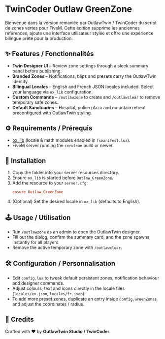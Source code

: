 # TwinCoder Outlaw GreenZone

Bienvenue dans la version remaniée par OutlawTwin / TwinCoder du script de zones vertes pour FiveM. Cette édition supprime les anciennes références, ajoute une interface utilisateur stylée et offre une expérience bilingue prête pour la production.

## ✨ Features / Fonctionnalités
- **Twin Designer UI** – Review zone settings through a sleek summary panel before publishing.
- **Branded Zones** – Notifications, blips and presets carry the OutlawTwin identity.
- **Bilingual Locales** – English and French JSON locales included. Select your language via `ox_lib` configuration.
- **Custom Commands** – `/outlawzone` to create and `/outlawclear` to remove temporary safe zones.
- **Default Sanctuaries** – Hospital, police plaza and mountain retreat preconfigured with OutlawTwin styling.

## ⚙️ Requirements / Prérequis
- [ox_lib](https://github.com/overextended/ox_lib) (locale & math modules enabled in `fxmanifest.lua`).
- FiveM server running the `cerulean` build or newer.

## 🚀 Installation
1. Copy the folder into your server resources directory.
2. Ensure `ox_lib` is started before `Outlaw_GreenZone`.
3. Add the resource to your `server.cfg`:
   ```cfg
   ensure Outlaw_GreenZone
   ```
4. (Optional) Set the desired locale in `ox_lib` (defaults to English).

## 🕹️ Usage / Utilisation
- Run `/outlawzone` as an admin to open the OutlawTwin designer.
- Fill out the dialog, confirm the summary card, and the zone spawns instantly for all players.
- Remove the active temporary zone with `/outlawclear`.

## 🛠️ Configuration / Personnalisation
- Edit `config.lua` to tweak default persistent zones, notification behaviour and designer commands.
- Adjust colours, text and icons directly in the locale files (`locales/en.json`, `locales/fr.json`).
- To add more preset zones, duplicate an entry inside `Config.GreenZones` and adjust the coordinates / radius.

## 🤝 Credits
Crafted with ❤️ by **OutlawTwin Studio / TwinCoder**.

